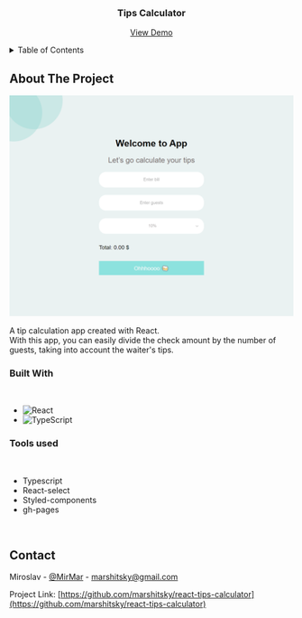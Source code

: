 <a name="readme-top"></a>

<!-- PROJECT LOGO -->
<br />
<div align="center">
   <h3 align="center">Tips Calculator</h3>

  <p align="center">
    <a href="https://marshitsky.github.io/React-tips-calculator/" target="_blank">View Demo</a>
  </p>
</div>

<!-- TABLE OF CONTENTS -->
<details>
  <summary>Table of Contents</summary>
  <ol>
    <li>
      <a href="#about-the-project">About The Project</a>
      <ul>
        <li><a href="#built-with">Built With</a></li>
      </ul>
    </li>
    <li><a href="#contact">Contact</a></li>
  </ol>
</details>

<!-- ABOUT THE PROJECT -->

## About The Project

![Tips Calculator Screenshot](./screenshots/screenshotOne.png)

A tip calculation app created with React.<br>
With this app, you can easily divide the check amount by the number of guests, taking into account the waiter's tips.

### Built With

<br>

- ![React](https://img.shields.io/badge/react-%2320232a.svg?style=for-the-badge&logo=react&logoColor=%2361DAFB)
- ![TypeScript](https://img.shields.io/badge/typescript-%23007ACC.svg?style=for-the-badge&logo=typescript&logoColor=white)

### Tools used

<br>

- Typescript
- React-select
- Styled-components
- gh-pages

<br>

## Contact

Miroslav - [@MirMar](https://t.me/MirMar) - marshitsky@gmail.com

Project Link: [https://github.com/marshitsky/react-tips-calculator](https://github.com/marshitsky/react-tips-calculator)
